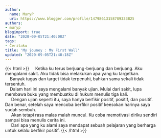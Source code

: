 ```yaml
---
author:
  name: MuryP
  uri: https://www.blogger.com/profile/14798613158789333825
authors:
- muryp
blogimport: true
date: "2020-09-05T21:40:00Z"
tags:
- Ceritaku
title: 'My jouney : My First Wall'
updated: "2020-09-05T21:40:18Z"
---
```


 {{< html >}} 
&nbsp; &nbsp; Ketika ku terus berjuang-berjuang dan berjuang. Aku mengalami sakit. Aku tidak bisa melakukan apa yang ku targetkan.<br />&nbsp; &nbsp; Banyak tugas dan target tidak terpenuhi, bahkan sama sekali tidak tersentuh.<br />&nbsp; &nbsp; Dalam hari ini saya mengalami banyak ujian. Mulai dari sakit, lupa membawa buku yang membuatku di hukum menulis tiga kali.<br />&nbsp; &nbsp; &nbsp;Dengan ujian seperti itu, saya hanya berfikir positif, positif, dan positif. Dan benar, setelah saya mencoba berfikir positif keesokan harinya saya sudah sembuh.<br />&nbsp; &nbsp; &nbsp;Akan tetapi rasa malas malah muncul. Ku coba memotivasi diriku sendiri sampai bisa menulis cerita ini.<br />&nbsp; &nbsp; &nbsp;Dari apa yang ku alami saya mendapat sebuah pelajaran yang berharga untuk selalu berfikir positif.
{{< /html >}}
